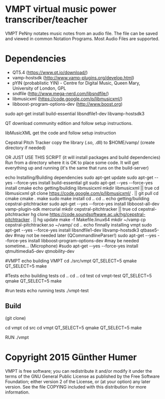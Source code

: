 VMPT virtual music power transcriber/teacher
================================================
VMPT PeNny notates music notes from an audio file. 
The file can be saved and viewed in common Notation Programs. 
Most Audio Files are supported. 

Dependencies
================================================
 * QT5.4 (https://www.qt.io/download/)
 * vamp-hostsdk (http://www.vamp-plugins.org/develop.html)
 * pYIN (probablistic YIN) - Centre for Digital Music, Queen Mary, University of London, GPL
 * sndfile (http://www.mega-nerd.com/libsndfile/)
 * libmusicxml (https://code.google.com/p/libmusicxml/)
 * libboost-program-options-dev (http://www.boost.org)

sudo apt-get install build-essential libsndfile1-dev libvamp-hostsdk3

QT
download community edition and follow setup instructions. 

libMusicXML
get the code and follow setup instruction

Cepstral Pitch Tracker
copy the library (.so, .dll) to $HOME/vamp/ (create directory if needed)


OR JUST USE THIS SCRIPT
(it will install packages and build dependencies)
Run from a directory where it is OK to place some code. 
It will get everything up and running 
(it's the same that runs on the build-server)


echo Installing/Building dependencies
sudo apt-get update
sudo apt-get --yes --force-yes install build-essential git
sudo apt-get --yes --force-yes install cmake
echo getting/building libmusicxml
mkdir libmusicxml || true
cd libmusicxml
git clone https://code.google.com/p/libmusicxml/ . || git pull
cd cmake
cmake .
make
sudo make install
cd ..
cd ..
echo getting/building cepstral-pitchtracker
sudo apt-get --yes --force-yes install libboost-all-dev vamp-plugin-sdk mercurial
mkdir cepstral-pitchtracker || true
cd cepstral-pitchtracker
hg clone https://code.soundsoftware.ac.uk/hg/cepstral-pitchtracker . || hg update
make -f Makefile.linux64
mkdir ~/vamp
cp cepstral-pitchtracker.so ~/vamp/
cd ..
echo finnally installing vmpt
sudo apt-get --yes --force-yes install libsndfile1-dev libvamp-hostsdk3 qtbase5-dev 
#may not be needed later (QCommandlineParser!)
sudo apt-get --yes --force-yes install libboost-program-options-dev
#may be needed sometime... (Microphone)
#sudo apt-get --yes --force-yes install qtmultimedia5-dev qtmobility-dev



#VMPT
echo building VMPT
cd ./src/vmpt
QT_SELECT=5 qmake
QT_SELECT=5 make

#Tests
echo building tests
cd ..
cd ..
cd test
cd vmpt-test
QT_SELECT=5 qmake
QT_SELECT=5 make

#run tests
echo running tests
./vmpt-test



Build
------------------------------------------------
(git clone)

cd vmpt
cd src
cd vmpt
QT_SELECT=5 qmake
QT_SELECT=5 make

RUN
./vmpt

Copyright 2015 Günther Humer
================================================
VMPT is free software; you can redistribute it and/or modify
it under the terms of the GNU General Public License as published by
the Free Software Foundation; either version 2 of the License, or (at
your option) any later version.  See the file COPYING included with
this distribution for more information. 
